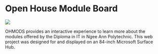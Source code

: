 # Open House Module Board

![](/images/ohmods.gif)

OHMODS provides an interactive experience to learn more about the modules offered by the Diploma in IT in Ngee Ann Polytechnic. This web project was designed for and displayed on an 84-inch Microsoft Surface Hub.
